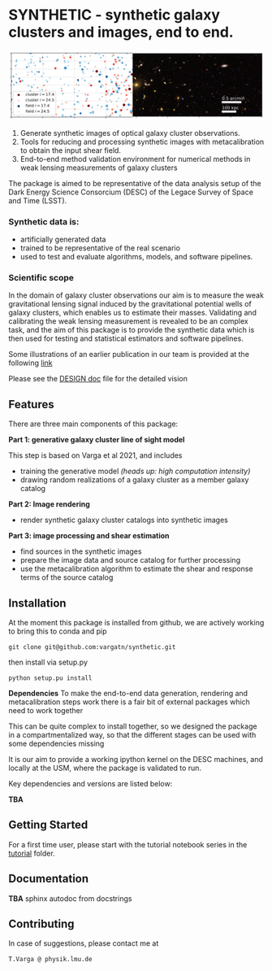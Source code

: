 
# SYNTHETIC - synthetic galaxy clusters and images, end to end.

![synthetic galaxy cluster rendered from synthetic catalog](./doc/illustration.png)


1) Generate synthetic images of optical galaxy cluster observations.
2) Tools for reducing and processing synthetic images with metacalibration to obtain the input shear field.
3) End-to-end method validation environment for numerical methods in weak lensing measurements of galaxy clusters 

The package is aimed to be representative of the data analysis setup of the Dark Energy Science Consorcium (DESC) of the Legace Survey of Space and Time (LSST).

### Synthetic data is:
    
 * artificially generated data
 * trained to be representative of the real scenario
 * used to test and evaluate algorithms, models, and software pipelines.
 
### Scientific scope

In the domain of galaxy cluster observations our aim is to measure the weak gravitational lensing signal induced by
the gravitational potential wells of galaxy clusters, which enables us to estimate their masses. 
Validating and calibrating the weak lensing measurement is revealed to be an complex task, and the aim of this package is to 
provide the synthetic data which is then used for testing and statistical estimators and software pipelines.

Some illustrations of an earlier publication in our team is provided at the following [link](https://vargatn.github.io/synthetic/)

Please see the [DESIGN doc](DESIGN.md) file for the detailed vision 

## Features

There are three main components of this package:

**Part 1: generative galaxy cluster line of sight model**

This step is based on Varga et al 2021, and includes

* training the generative model _(heads up: high computation intensity)_ 
* drawing random realizations of a galaxy cluster as a member galaxy catalog


**Part 2: Image rendering**
* render synthetic galaxy cluster catalogs into synthetic images

**Part 3: image processing and shear estimation**
* find sources in the synthetic images
* prepare the image data and source catalog for further processing
* use the metacalibration algorithm to estimate the shear and response terms of the source catalog

## Installation

At the moment this package is installed from github, we are actively working to bring this to conda and pip

    git clone git@github.com:vargatn/synthetic.git

then install via setup.py

    python setup.pu install

**Dependencies**
To make the end-to-end data generation, rendering and metacalibration steps work there is a fair bit of external packages which need to work together

This can be quite complex to install together, so we designed the package in a compartmentalized way,
so that the different stages can be used with some dependencies missing

It is our aim to provide a working ipython kernel on the DESC machines, and locally at the USM, where the package is validated to run.

Key dependencies and versions are listed below:

**TBA**


## Getting Started
For a first time user, please start with the tutorial notebook series in the [tutorial](tutorial) folder.

## Documentation

**TBA** sphinx autodoc from docstrings 

## Contributing

In case of suggestions, please contact me at 
    
    T.Varga @ physik.lmu.de





